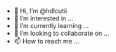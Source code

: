 - 👋 Hi, I’m @hdlcutii
- 👀 I’m interested in ...
- 🌱 I’m currently learning ...
- 💞️ I’m looking to collaborate on ...
- 📫 How to reach me ...

<!---
hdlcutii/hdlcutii is a ✨ special ✨ repository because its `README.md` (this file) appears on your GitHub profile.
You can click the Preview link to take a look at your changes.
--->
